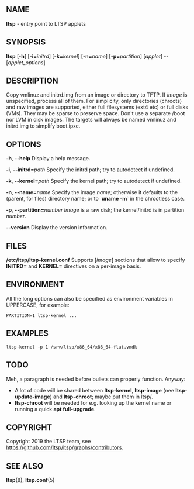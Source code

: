 ## NAME
**ltsp** - entry point to LTSP applets

## SYNOPSIS
**ltsp** [**-h**] [**-i=**_initrd_] [**-k=**_kernel_] [**-n=**_name_] [**-p=**_partition_] [_applet_] -- [_applet_options_]

## DESCRIPTION
Copy vmlinuz and initrd.img from an image or directory to TFTP.
If _image_ is unspecified, process all of them.
For simplicity, only directories (chroots) and raw images are supported,
either full filesystems (ext4 etc) or full disks (VMs). They may be sparse
to preserve space. Don't use a separate /boot nor LVM in disk images.
The targets will always be named vmlinuz and initrd.img to simplify boot.ipxe.

## OPTIONS
**-h**, **--help**
  Display a help message.

**-i**, **--initrd=**_path_
  Specify the initrd path; try to autodetect if undefined.

**-k**, **--kernel=**_path_
  Specify the kernel path; try to autodetect if undefined.

**-n**, **--name=**_name_
  Specify the image _name_; otherwise it defaults to the (parent, for
files) directory name; or to \`**uname -m**\` in the chrootless case.

**-p**, **--partition=**_number_
  _Image_ is a raw disk; the kernel/initrd is in partition _number_.

**--version**
  Display the version information.

## FILES
**/etc/ltsp/ltsp-kernel.conf**
  Supports [_image_] sections that allow to specify **INITRD=** and **KERNEL=**
directives on a per-image basis.

## ENVIRONMENT
All the long options can also be specified as environment variables in
UPPERCASE, for example:
```shell
PARTITION=1 ltsp-kernel ...
```

## EXAMPLES
```shell
ltsp-kernel -p 1 /srv/ltsp/x86_64/x86_64-flat.vmdk
```

## TODO
Meh, a paragraph is needed before bullets can properly function. Anyway:

* A lot of code will be shared between **ltsp-kernel**, **ltsp-image**
  (nee **ltsp-update-image**) and **ltsp-chroot**; maybe put them in ltsp/.
* **ltsp-chroot** will be needed for e.g. looking up the kernel name or
  running a quick **apt full-upgrade**.

## COPYRIGHT
Copyright 2019 the LTSP team, see https://github.com/ltsp/ltsp/graphs/contributors.

## SEE ALSO
**ltsp**(8), **ltsp.conf**(5)
